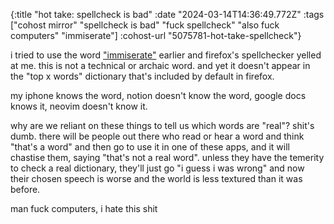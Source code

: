 {:title "hot take: spellcheck is bad"
 :date "2024-03-14T14:36:49.772Z"
 :tags ["cohost mirror" "spellcheck is bad" "fuck spellcheck" "also fuck computers" "immiserate"]
 :cohost-url "5075781-hot-take-spellcheck"}

i tried to use the word ["immiserate"](https://www.merriam-webster.com/dictionary/immiseration) earlier and firefox's spellchecker yelled at me. this is not a technical or archaic word. and yet it doesn't appear in the "top x words" dictionary that's included by default in firefox.

my iphone knows the word, notion doesn't know the word, google docs knows it, neovim doesn't know it.

why are we reliant on these things to tell us which words are "real"? shit's dumb. there will be people out there who read or hear a word and think "that's a word" and then go to use it in one of these apps, and it will chastise them, saying "that's not a real word". unless they have the temerity to check a real dictionary, they'll just go "i guess i was wrong" and now their chosen speech is worse and the world is less textured than it was before.

man fuck computers, i hate this shit
